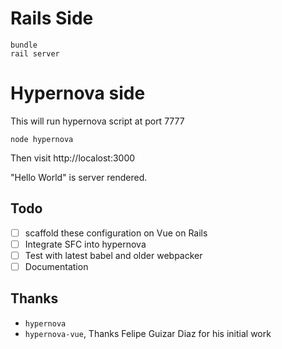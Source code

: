 # Rails Side
```
bundle
rail server
```
# Hypernova side
This will run hypernova script at port 7777
```
node hypernova
```

Then visit http://localost:3000

"Hello World" is server rendered. 

## Todo
- [ ] scaffold these configuration on Vue on Rails
- [ ] Integrate SFC into hypernova
- [ ] Test with latest babel and older webpacker
- [ ] Documentation

## Thanks
- `hypernova`
- `hypernova-vue`, Thanks Felipe Guizar Diaz for his initial work


